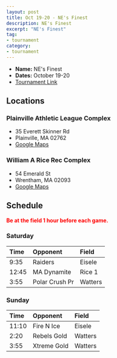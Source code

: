 ```yaml
---
layout: post
title: Oct 19-20 - NE's Finest
description: NE's Finest
excerpt: "NE's Finest"
tag:
- tournament
category:
- tournament
---
```

* **Name:** NE's Finest
* **Dates:** October 19-20
* [Tournament Link](https://www.nefinestfallshowcase.com/finest-fall-showcase.cfm)

## Locations

### Plainville Athletic League Complex
* 35 Everett Skinner Rd
* Plainville, MA 02762
* [Google Maps](https://goo.gl/maps/wzoKXBdTAmmHkfTEA)

### William A Rice Rec Complex
* 54 Emerald St
* Wrentham, MA 02093
* [Google Maps](https://goo.gl/maps/X71aESXzykkGdMZk7)
  
## Schedule
**<span style="color:red">Be at the field 1 hour before each game.</span>**

### Saturday

| Time | Opponent | Field |
|:---      |:---   |:---  |
| 9:35      | Raiders   |Eisele   |
| 12:45      | MA Dynamite   |Rice 1   |
| 3:55      | Polar Crush Pr   |Watters   |

### Sunday

| Time | Opponent | Field |
|:---      |:---   |:---  |
| 11:10      | Fire N Ice   |Eisele   |
| 2:20      | Rebels Gold   |Watters   |
| 3:55      | Xtreme Gold   |Watters   |
